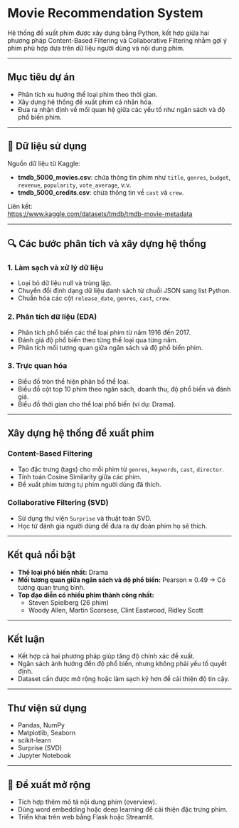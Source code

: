 #  Movie Recommendation System

Hệ thống đề xuất phim được xây dựng bằng Python, kết hợp giữa hai phương pháp Content-Based Filtering và Collaborative Filtering nhằm gợi ý phim phù hợp dựa trên dữ liệu người dùng và nội dung phim.

---

##  Mục tiêu dự án

- Phân tích xu hướng thể loại phim theo thời gian.
- Xây dựng hệ thống đề xuất phim cá nhân hóa.
- Đưa ra nhận định về mối quan hệ giữa các yếu tố như ngân sách và độ phổ biến phim.

---

## 📁 Dữ liệu sử dụng

Nguồn dữ liệu từ Kaggle:
- **tmdb_5000_movies.csv**: chứa thông tin phim như `title`, `genres`, `budget`, `revenue`, `popularity`, `vote_average`, v.v.
- **tmdb_5000_credits.csv**: chứa thông tin về `cast` và `crew`.

Liên kết:  
https://www.kaggle.com/datasets/tmdb/tmdb-movie-metadata

---

## 🔍 Các bước phân tích và xây dựng hệ thống

### 1. Làm sạch và xử lý dữ liệu
- Loại bỏ dữ liệu null và trùng lặp.
- Chuyển đổi định dạng dữ liệu danh sách từ chuỗi JSON sang list Python.
- Chuẩn hóa các cột `release_date`, `genres`, `cast`, `crew`.

### 2. Phân tích dữ liệu (EDA)
- Phân tích phổ biến các thể loại phim từ năm 1916 đến 2017.
- Đánh giá độ phổ biến theo từng thể loại qua từng năm.
- Phân tích mối tương quan giữa ngân sách và độ phổ biến phim.

### 3. Trực quan hóa
- Biểu đồ tròn thể hiện phân bố thể loại.
- Biểu đồ cột top 10 phim theo ngân sách, doanh thu, độ phổ biến và đánh giá.
- Biểu đồ thời gian cho thể loại phổ biến (ví dụ: Drama).

---

##  Xây dựng hệ thống đề xuất phim

###  Content-Based Filtering
- Tạo đặc trưng (tags) cho mỗi phim từ `genres`, `keywords`, `cast`, `director`.
- Tính toán Cosine Similarity giữa các phim.
- Đề xuất phim tương tự phim người dùng đã thích.

### Collaborative Filtering (SVD)
- Sử dụng thư viện `Surprise` và thuật toán SVD.
- Học từ đánh giá người dùng để đưa ra dự đoán phim họ sẽ thích.

---

##  Kết quả nổi bật

- **Thể loại phổ biến nhất:** Drama
- **Mối tương quan giữa ngân sách và độ phổ biến:** Pearson ≈ 0.49 → Có tương quan trung bình.
- **Top đạo diễn có nhiều phim thành công nhất:**
  - Steven Spielberg (26 phim)
  - Woody Allen, Martin Scorsese, Clint Eastwood, Ridley Scott

---

##  Kết luận

- Kết hợp cả hai phương pháp giúp tăng độ chính xác đề xuất.
- Ngân sách ảnh hưởng đến độ phổ biến, nhưng không phải yếu tố quyết định.
- Dataset cần được mở rộng hoặc làm sạch kỹ hơn để cải thiện độ tin cậy.

---

##  Thư viện sử dụng
- Pandas, NumPy
- Matplotlib, Seaborn
- scikit-learn
- Surprise (SVD)
- Jupyter Notebook

---

## 📎 Đề xuất mở rộng

- Tích hợp thêm mô tả nội dung phim (overview).
- Dùng word embedding hoặc deep learning để cải thiện đặc trưng phim.
- Triển khai trên web bằng Flask hoặc Streamlit.

